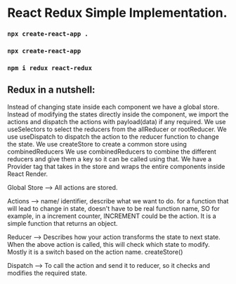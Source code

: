# React Redux Simple Implementation.

### `npx create-react-app .` 

### `npx create-react-app` 

### `npm i redux react-redux`

## Redux in a nutshell:

Instead of changing state inside each component we have a global store.
Instead of modifying the states directly inside the component, we import the actions and dispatch the actions with payload(data) if any required.
We use useSelectors to select the reducers from the allReducer or rootReducer.
We use useDispatch to dispatch the action to the reducer function to change the state.
We use createStore to create a common store using combinedReducers
We use combinedReducers to combine the different reducers and give them a key so it can be called using that.
We have a Provider tag that takes in the store and wraps the entire components inside React Render.

Global Store --> All actions are stored.

Actions --> name/ identifier, describe what we want to do. for a function that will lead to change in state, 
doesn't have to be real function name, 
SO for example, in a increment counter, INCREMENT could be the action. It is a simple function that returns an object.

Reducer --> Describes how your action transforms the state to next state. When the above action is called, this will check which state to modify.
Mostly it is a switch based on the action name. createStore()

Dispatch --> To call the action and send it to reducer, so it checks and modifies the required state.
